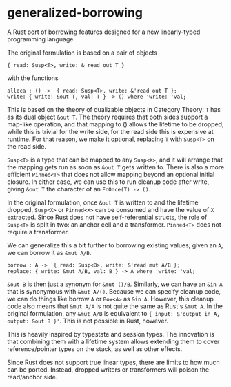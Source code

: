 # generalized-borrowing

A Rust port of borrowing features designed for a new linearly-typed programming language.

The original formulation is based on a pair of objects
```
{ read: Susp<T>, write: &'read out T }
```
with the functions
```
alloca : () ->  { read: Susp<T>, write: &'read out T };
write: { write: &out T, val: T } -> () where 'write: 'val;
```

This is based on the theory of dualizable objects in Category Theory:
`T` has as its dual object `&out T`.
The theory requires that both sides support a map-like operation, and that mapping to ()
allows the lifetime to be dropped;
while this is trivial for the write side, for the read side this is expensive at runtime.
For that reason, we make it optional, replacing `T` with `Susp<T>` on the read side.

`Susp<T>` is a type that can be mapped to any `Susp<X>`, and it will arrange that
the mapping gets run as soon as `&out T` gets written to.
There is also a more efficient `Pinned<T>` that does not allow mapping beyond an optional
initial closure. In either case, we can use this to run cleanup code after write, giving
`&out T` the character of an `FnOnce(T) -> ()`.

In the original formulation, once `&out T` is written to and the lifetime dropped, `Susp<X>`
or `Pinned<X>` can be consumed and have the value of `X` extracted.
Since Rust does not have self-referential structs, the role of `Susp<T>` is split in two: an
anchor cell and a transformer. `Pinned<T>` does not require a transformer.

We can generalize this a bit further to borrowing existing values;
given an `A`, we can borrow it as `&mut A/B`.

```
borrow : A ->  { read: Susp<B>, write: &'read mut A/B };
replace: { write: &mut A/B, val: B } -> A where 'write: 'val;
```

`&out B` is then just a synonym for `&mut ()/B`. Similarly, we can have an `&in A` that is synonymous
with `&mut A/()`.
Because we can specify cleanup code, we can do things like borrow `A` or `Box<A>` as `&in A`.
However, this cleanup code also means that `&mut A/A` is not quite the same as Rust's `&mut A`.
In the original formulation, any `&mut A/B` is equivalent to
`{ input: &'output in A, output: &out B }'`. This is not possible in Rust, however.

This is heavily inspired by typestate and session types. The innovation is that combining them with a lifetime
system allows extending them to cover reference/pointer types on the stack, as well as other effects.

Since Rust does not support true linear types, there are limits to how much can be ported.
Instead, dropped writers or transformers will poison the read/anchor side.
